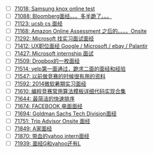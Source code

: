 - [ ] [71018: Samsung knox online test](http://instant.1point3acres.com/thread/71018)
- [ ] [71088: Bloomberg面经。。。多半跪了。。。](http://instant.1point3acres.com/thread/71088)
- [ ] [71123: ucsb cs 面经](http://instant.1point3acres.com/thread/71123)
- [ ] [71168: Amazon Online Assessment 之后的。。。。Onsite](http://instant.1point3acres.com/thread/71168)
- [ ] [71292: Microsoft 找实习面试面经](http://instant.1point3acres.com/thread/71292)
- [ ] [71412: UX职位面经 Google / Microsoft / ebay / Palantir](http://instant.1point3acres.com/thread/71412)
- [ ] [71427: Microsoft internship 面试](http://instant.1point3acres.com/thread/71427)
- [ ] [71509: Dropbox的一枚面经](http://instant.1point3acres.com/thread/71509)
- [ ] [71514: yelp第一面通过，跪求二面的面经和经验](http://instant.1point3acres.com/thread/71514)
- [ ] [71547: 以前做竞赛的时候很有用的资料](http://instant.1point3acres.com/thread/71547)
- [ ] [71592: 2014微软暑期实习面经](http://instant.1point3acres.com/thread/71592)
- [ ] [71610: 编程竞赛常用算法模板详细代码实现合集](http://instant.1point3acres.com/thread/71610)
- [ ] [71644: 最简洁的快速排序](http://instant.1point3acres.com/thread/71644)
- [ ] [71674: FACEBOOK 电面面经](http://instant.1point3acres.com/thread/71674)
- [ ] [71694: Goldman Sachs Tech Division面经](http://instant.1point3acres.com/thread/71694)
- [ ] [71751: Trip Advisor Onsite 面经](http://instant.1point3acres.com/thread/71751)
- [ ] [71849: A家面经](http://instant.1point3acres.com/thread/71849)
- [ ] [71870: 带血的yahoo intern面经](http://instant.1point3acres.com/thread/71870)
- [ ] [71939: 面经G和yahoo还有L](http://instant.1point3acres.com/thread/71939)
